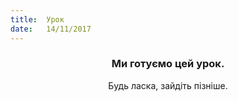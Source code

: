 ```yaml
---
title:  Урок
date:   14/11/2017
---
```


### <center>Ми готуємо цей урок.</center>
<center>Будь ласка, зайдіть пізніше.</center>
